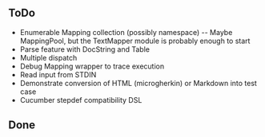 ## ToDo

* Enumerable Mapping collection (possibly namespace) -- Maybe
  MappingPool, but the TextMapper module is probably enough to start
* Parse feature with DocString and Table
* Multiple dispatch
* Debug Mapping wrapper to trace execution
* Read input from STDIN
* Demonstrate conversion of HTML (microgherkin) or Markdown into test case
* Cucumber stepdef compatibility DSL

## Done

